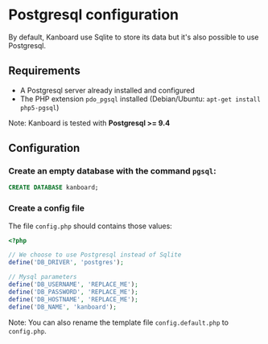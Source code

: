 Postgresql configuration
========================

By default, Kanboard use Sqlite to store its data but it's also possible to use Postgresql.

Requirements
------------

- A Postgresql server already installed and configured
- The PHP extension `pdo_pgsql` installed (Debian/Ubuntu: `apt-get install php5-pgsql`)

Note: Kanboard is tested with **Postgresql >= 9.4**

Configuration
-------------

### Create an empty database with the command `pgsql`:

```sql
CREATE DATABASE kanboard;
```

### Create a config file

The file `config.php` should contains those values:

```php
<?php

// We choose to use Postgresql instead of Sqlite
define('DB_DRIVER', 'postgres');

// Mysql parameters
define('DB_USERNAME', 'REPLACE_ME');
define('DB_PASSWORD', 'REPLACE_ME');
define('DB_HOSTNAME', 'REPLACE_ME');
define('DB_NAME', 'kanboard');
```

Note: You can also rename the template file `config.default.php` to `config.php`.
